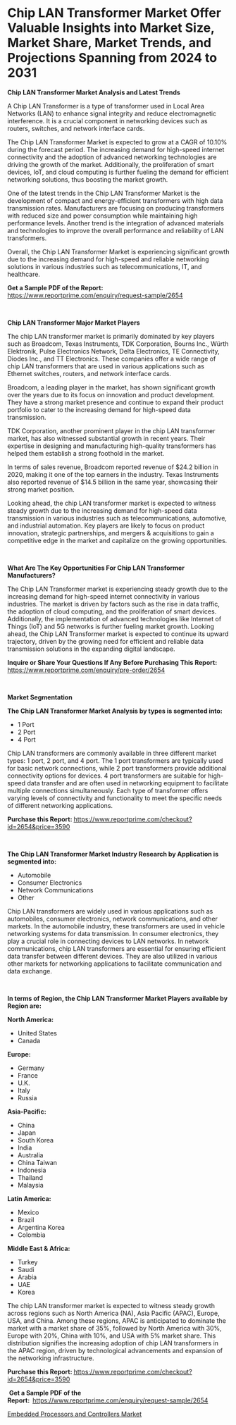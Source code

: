 <p><h1>Chip LAN Transformer Market Offer Valuable Insights into Market Size, Market Share, Market Trends, and Projections Spanning from 2024 to 2031</h1></p><p><strong>Chip LAN Transformer Market Analysis and Latest Trends</strong></p>
<p><p>A Chip LAN Transformer is a type of transformer used in Local Area Networks (LAN) to enhance signal integrity and reduce electromagnetic interference. It is a crucial component in networking devices such as routers, switches, and network interface cards.</p><p>The Chip LAN Transformer Market is expected to grow at a CAGR of 10.10% during the forecast period. The increasing demand for high-speed internet connectivity and the adoption of advanced networking technologies are driving the growth of the market. Additionally, the proliferation of smart devices, IoT, and cloud computing is further fueling the demand for efficient networking solutions, thus boosting the market growth.</p><p>One of the latest trends in the Chip LAN Transformer Market is the development of compact and energy-efficient transformers with high data transmission rates. Manufacturers are focusing on producing transformers with reduced size and power consumption while maintaining high performance levels. Another trend is the integration of advanced materials and technologies to improve the overall performance and reliability of LAN transformers.</p><p>Overall, the Chip LAN Transformer Market is experiencing significant growth due to the increasing demand for high-speed and reliable networking solutions in various industries such as telecommunications, IT, and healthcare.</p></p>
<p><strong>Get a Sample PDF of the Report:&nbsp;</strong> <a href="https://www.reportprime.com/enquiry/request-sample/2654">https://www.reportprime.com/enquiry/request-sample/2654</a></p>
<p>&nbsp;</p>
<p><strong>Chip LAN Transformer Major Market Players</strong></p>
<p><p>The chip LAN transformer market is primarily dominated by key players such as Broadcom, Texas Instruments, TDK Corporation, Bourns Inc., Würth Elektronik, Pulse Electronics Network, Delta Electronics, TE Connectivity, Diodes Inc., and TT Electronics. These companies offer a wide range of chip LAN transformers that are used in various applications such as Ethernet switches, routers, and network interface cards.</p><p>Broadcom, a leading player in the market, has shown significant growth over the years due to its focus on innovation and product development. They have a strong market presence and continue to expand their product portfolio to cater to the increasing demand for high-speed data transmission.</p><p>TDK Corporation, another prominent player in the chip LAN transformer market, has also witnessed substantial growth in recent years. Their expertise in designing and manufacturing high-quality transformers has helped them establish a strong foothold in the market.</p><p>In terms of sales revenue, Broadcom reported revenue of $24.2 billion in 2020, making it one of the top earners in the industry. Texas Instruments also reported revenue of $14.5 billion in the same year, showcasing their strong market position.</p><p>Looking ahead, the chip LAN transformer market is expected to witness steady growth due to the increasing demand for high-speed data transmission in various industries such as telecommunications, automotive, and industrial automation. Key players are likely to focus on product innovation, strategic partnerships, and mergers & acquisitions to gain a competitive edge in the market and capitalize on the growing opportunities.</p></p>
<p>&nbsp;</p>
<p><strong>What Are The Key Opportunities For Chip LAN Transformer Manufacturers?</strong></p>
<p><p>The Chip LAN Transformer market is experiencing steady growth due to the increasing demand for high-speed internet connectivity in various industries. The market is driven by factors such as the rise in data traffic, the adoption of cloud computing, and the proliferation of smart devices. Additionally, the implementation of advanced technologies like Internet of Things (IoT) and 5G networks is further fueling market growth. Looking ahead, the Chip LAN Transformer market is expected to continue its upward trajectory, driven by the growing need for efficient and reliable data transmission solutions in the expanding digital landscape.</p></p>
<p><strong>Inquire or Share Your Questions If Any Before Purchasing This Report:</strong> <a href="https://www.reportprime.com/enquiry/pre-order/2654">https://www.reportprime.com/enquiry/pre-order/2654</a></p>
<p>&nbsp;</p>
<p><strong>Market Segmentation</strong></p>
<p><strong>The Chip LAN Transformer Market Analysis by types is segmented into:</strong></p>
<p><ul><li>1 Port</li><li>2 Port</li><li>4 Port</li></ul></p>
<p><p>Chip LAN transformers are commonly available in three different market types: 1 port, 2 port, and 4 port. The 1 port transformers are typically used for basic network connections, while 2 port transformers provide additional connectivity options for devices. 4 port transformers are suitable for high-speed data transfer and are often used in networking equipment to facilitate multiple connections simultaneously. Each type of transformer offers varying levels of connectivity and functionality to meet the specific needs of different networking applications.</p></p>
<p><strong>Purchase this Report:&nbsp;</strong><a href="https://www.reportprime.com/checkout?id=2654&price=3590">https://www.reportprime.com/checkout?id=2654&price=3590</a></p>
<p>&nbsp;</p>
<p><strong>The Chip LAN Transformer Market Industry Research by Application is segmented into:</strong></p>
<p><ul><li>Automobile</li><li>Consumer Electronics</li><li>Network Communications</li><li>Other</li></ul></p>
<p><p>Chip LAN transformers are widely used in various applications such as automobiles, consumer electronics, network communications, and other markets. In the automobile industry, these transformers are used in vehicle networking systems for data transmission. In consumer electronics, they play a crucial role in connecting devices to LAN networks. In network communications, chip LAN transformers are essential for ensuring efficient data transfer between different devices. They are also utilized in various other markets for networking applications to facilitate communication and data exchange.</p></p>
<p>&nbsp;</p>
<p><strong>In terms of Region, the Chip LAN Transformer Market Players available by Region are:</strong></p>
<p>
    <p> <strong> North America: </strong>
        <ul>
            <li>United States</li>
            <li>Canada</li>
        </ul>
        </p> 
    <p> <strong> Europe: </strong>
        <ul>
            <li>Germany</li>
            <li>France</li>
            <li>U.K.</li>
            <li>Italy</li>
            <li>Russia</li>
        </ul>
        </p> 
    <p> <strong> Asia-Pacific: </strong>
        <ul>
            <li>China</li>
            <li>Japan</li>
            <li>South Korea</li>
            <li>India</li>
            <li>Australia</li>
            <li>China Taiwan</li>
            <li>Indonesia</li>
            <li>Thailand</li>
            <li>Malaysia</li>
        </ul>
        </p> 
    <p> <strong> Latin America: </strong>
        <ul>
            <li>Mexico</li>
            <li>Brazil</li>
            <li>Argentina Korea</li>
            <li>Colombia</li>
        </ul>
        </p> 
    <p> <strong> Middle East & Africa: </strong>
        <ul>
            <li>Turkey</li>
            <li>Saudi</li>
            <li>Arabia</li>
            <li>UAE</li>
            <li>Korea</li>
        </ul>
    </p>
    </p>
<p><p>The chip LAN transformer market is expected to witness steady growth across regions such as North America (NA), Asia Pacific (APAC), Europe, USA, and China. Among these regions, APAC is anticipated to dominate the market with a market share of 35%, followed by North America with 30%, Europe with 20%, China with 10%, and USA with 5% market share. This distribution signifies the increasing adoption of chip LAN transformers in the APAC region, driven by technological advancements and expansion of the networking infrastructure.</p></p>
<p><strong>Purchase this Report: </strong><a href="https://www.reportprime.com/checkout?id=2654&price=3590">https://www.reportprime.com/checkout?id=2654&price=3590</a></p>
<p>&nbsp;<strong>Get a Sample PDF of the Report:&nbsp;&nbsp;</strong><a href="https://www.reportprime.com/enquiry/request-sample/2654">https://www.reportprime.com/enquiry/request-sample/2654</a></p>
<p><strong></strong></p>
<p><p><a href="https://github.com/ChiragRp1/Market-Research-Report-List-3/blob/main/embedded-processors-and-controllers-market.md">Embedded Processors and Controllers Market</a></p></p>